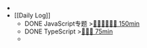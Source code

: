 -
- [[Daily Log]]
	- DONE JavaScript专题 >[🍅🍅🍅🍅🍅🍅 150min](#agenda-pomo://?t=f-1687771055937-1500%2Cf-1687773447634-1500%2Cf-1687775971909-1500%2Cf-1687787261065-1500%2Cf-1687790676173-1500%2Cf-1687792186081-1500)
	- DONE TypeScript >[🍅🍅🍅 75min](#agenda-pomo://?t=f-1687750043661-1500%2Cf-1687764403665-1500%2Cf-1687766343268-1500)
	-